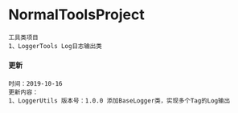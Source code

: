 # NormalToolsProject
```
工具类项目
1、LoggerTools Log日志输出类
```

#### 更新
```
时间：2019-10-16
更新内容：
1、LoggerUtils 版本号：1.0.0 添加BaseLogger类，实现多个Tag的Log输出
```
